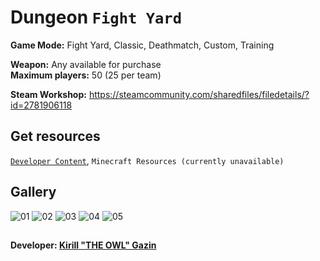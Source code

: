 # Dungeon `Fight Yard`
**Game Mode:** Fight Yard, Classic, Deathmatch, Custom, Training

**Weapon:** Any available for purchase
<br>**Maximum players:** 50 (25 per team)

**Steam Workshop:** https://steamcommunity.com/sharedfiles/filedetails/?id=2781906118

## Get resources
[`Developer Content`](https://github.com/Redesaile/csgo-developer), `Minecraft Resources (currently unavailable)`

## Gallery
![01](https://user-images.githubusercontent.com/90133781/158947457-da8af10e-9d4d-42f2-8e94-a857fac0ba6b.png)
![02](https://user-images.githubusercontent.com/90133781/158947438-ce032e42-b41d-42c5-b454-86fab2964f93.png)
![03](https://user-images.githubusercontent.com/90133781/158947472-26e15e48-502b-4eaa-a087-3ce20987a11e.png)
![04](https://user-images.githubusercontent.com/90133781/158947499-22ddd222-e6db-4be0-af1b-78f37dbd0255.png)
![05](https://user-images.githubusercontent.com/90133781/159134129-79496ece-5b18-4685-aad3-fd6674bd6a2a.png)

##
**Developer: [Kirill "THE OWL" Gazin](https://github.com/redesaile)**
